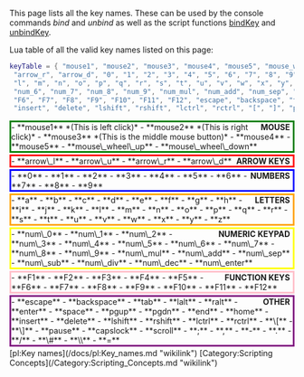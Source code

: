 This page lists all the key names. These can be used by the console commands *bind* and *unbind* as well as the script functions [bindKey](/docs/bindKey.md "wikilink") and [unbindKey](/unbindKey.md "wikilink").

Lua table of all the valid key names listed on this page:

``` lua
keyTable = { "mouse1", "mouse2", "mouse3", "mouse4", "mouse5", "mouse_wheel_up", "mouse_wheel_down", "arrow_l", "arrow_u",
 "arrow_r", "arrow_d", "0", "1", "2", "3", "4", "5", "6", "7", "8", "9", "a", "b", "c", "d", "e", "f", "g", "h", "i", "j", "k",
 "l", "m", "n", "o", "p", "q", "r", "s", "t", "u", "v", "w", "x", "y", "z", "num_0", "num_1", "num_2", "num_3", "num_4", "num_5",
 "num_6", "num_7", "num_8", "num_9", "num_mul", "num_add", "num_sep", "num_sub", "num_div", "num_dec", "num_enter", "F1", "F2", "F3", "F4", "F5",
 "F6", "F7", "F8", "F9", "F10", "F11", "F12", "escape", "backspace", "tab", "lalt", "ralt", "enter", "space", "pgup", "pgdn", "end", "home",
 "insert", "delete", "lshift", "rshift", "lctrl", "rctrl", "[", "]", "pause", "capslock", "scroll", ";", ",", "-", ".", "/", "#", "\\", "=" }
```

<div style="border:3px solid green;margin-bottom:3px;">
<div style="float:right;padding-right:5px;font-weight:bold;">
MOUSE

</div>
-   **mouse1** *(This is left click)*
-   **mouse2** *(This is right click)*
-   **mouse3** *(This is the middle mouse button)*
-   **mouse4**
-   **mouse5**
-   **mouse\_wheel\_up**
-   **mouse\_wheel\_down**

</div>
<div style="border:3px solid red;margin-bottom:3px;">
<div style="float:right;padding-right:5px;font-weight:bold;">
ARROW KEYS

</div>
-   **arrow\_l**
-   **arrow\_u**
-   **arrow\_r**
-   **arrow\_d**

</div>
<div style="border:3px solid blue;margin-bottom:3px;">
<div style="float:right;padding-right:5px;font-weight:bold;">
NUMBERS

</div>
-   **0**
-   **1**
-   **2**
-   **3**
-   **4**
-   **5**
-   **6**
-   **7**
-   **8**
-   **9**

</div>
<div style="border:3px solid orange;margin-bottom:3px;">
<div style="float:right;padding-right:5px;font-weight:bold;">
LETTERS

</div>
-   **a**
-   **b**
-   **c**
-   **d**
-   **e**
-   **f**
-   **g**
-   **h**
-   **i**
-   **j**
-   **k**
-   **l**
-   **m**
-   **n**
-   **o**
-   **p**
-   **q**
-   **r**
-   **s**
-   **t**
-   **u**
-   **v**
-   **w**
-   **x**
-   **y**
-   **z**

</div>
<div style="border:3px solid yellow;margin-bottom:3px;">
<div style="float:right;padding-right:5px;font-weight:bold;">
NUMERIC KEYPAD

</div>
-   **num\_0**
-   **num\_1**
-   **num\_2**
-   **num\_3**
-   **num\_4**
-   **num\_5**
-   **num\_6**
-   **num\_7**
-   **num\_8**
-   **num\_9**
-   **num\_mul**
-   **num\_add**
-   **num\_sep**
-   **num\_sub**
-   **num\_div**
-   **num\_dec**
-   **num\_enter**

</div>
<div style="border:3px solid pink;margin-bottom:3px;">
<div style="float:right;padding-right:5px;font-weight:bold;">
FUNCTION KEYS

</div>
-   **F1**
-   **F2**
-   **F3**
-   **F4**
-   **F5**
-   **F6**
-   **F7**
-   **F8**
-   **F9**
-   **F10**
-   **F11**
-   **F12**

</div>
<div style="border:3px solid purple;margin-bottom:3px;">
<div style="float:right;padding-right:5px;font-weight:bold;">
OTHER

</div>
-   **escape**
-   **backspace**
-   **tab**
-   **lalt**
-   **ralt**
-   **enter**
-   **space**
-   **pgup**
-   **pgdn**
-   **end**
-   **home**
-   **insert**
-   **delete**
-   **lshift**
-   **rshift**
-   **lctrl**
-   **rctrl**
-   **\[**
-   **\]**
-   **pause**
-   **capslock**
-   **scroll**
-   **;**
-   **,**
-   **-**
-   **.**
-   **/**
-   **\#**
-   **\\**
-   **=**

</div>
[pl:Key names](/docs/pl:Key_names.md "wikilink") [Category:Scripting Concepts](/Category:Scripting_Concepts.md "wikilink")
